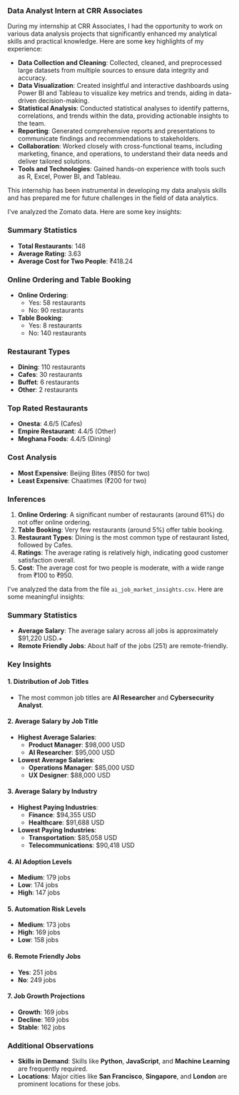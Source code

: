 ### Data Analyst Intern at CRR Associates

During my internship at CRR Associates, I had the opportunity to work on various data analysis projects that significantly enhanced my analytical skills and practical knowledge. Here are some key highlights of my experience:

- **Data Collection and Cleaning**: Collected, cleaned, and preprocessed large datasets from multiple sources to ensure data integrity and accuracy.
- **Data Visualization**: Created insightful and interactive dashboards using Power BI and Tableau to visualize key metrics and trends, aiding in data-driven decision-making.
- **Statistical Analysis**: Conducted statistical analyses to identify patterns, correlations, and trends within the data, providing actionable insights to the team.
- **Reporting**: Generated comprehensive reports and presentations to communicate findings and recommendations to stakeholders.
- **Collaboration**: Worked closely with cross-functional teams, including marketing, finance, and operations, to understand their data needs and deliver tailored solutions.
- **Tools and Technologies**: Gained hands-on experience with tools such as R, Excel, Power BI, and Tableau.

This internship has been instrumental in developing my data analysis skills and has prepared me for future challenges in the field of data analytics.



I've analyzed the Zomato data. Here are some key insights:

### Summary Statistics
- **Total Restaurants**: 148
- **Average Rating**: 3.63
- **Average Cost for Two People**: ₹418.24

### Online Ordering and Table Booking
- **Online Ordering**:
  - Yes: 58 restaurants
  - No: 90 restaurants
- **Table Booking**:
  - Yes: 8 restaurants
  - No: 140 restaurants

### Restaurant Types
- **Dining**: 110 restaurants
- **Cafes**: 30 restaurants
- **Buffet**: 6 restaurants
- **Other**: 2 restaurants

### Top Rated Restaurants
- **Onesta**: 4.6/5 (Cafes)
- **Empire Restaurant**: 4.4/5 (Other)
- **Meghana Foods**: 4.4/5 (Dining)

### Cost Analysis
- **Most Expensive**: Beijing Bites (₹850 for two)
- **Least Expensive**: Chaatimes (₹200 for two)

### Inferences
1. **Online Ordering**: A significant number of restaurants (around 61%) do not offer online ordering.
2. **Table Booking**: Very few restaurants (around 5%) offer table booking.
3. **Restaurant Types**: Dining is the most common type of restaurant listed, followed by Cafes.
4. **Ratings**: The average rating is relatively high, indicating good customer satisfaction overall.
5. **Cost**: The average cost for two people is moderate, with a wide range from ₹100 to ₹950.

I've analyzed the data from the file `ai_job_market_insights.csv`. Here are some meaningful insights:


### Summary Statistics
- **Average Salary**: The average salary across all jobs is approximately \$91,220 USD.+
- **Remote Friendly Jobs**: About half of the jobs (251) are remote-friendly.

### Key Insights

#### 1. Distribution of Job Titles
- The most common job titles are **AI Researcher** and **Cybersecurity Analyst**.

#### 2. Average Salary by Job Title
- **Highest Average Salaries**:
  - **Product Manager**: \$98,000 USD
  - **AI Researcher**: \$95,000 USD
- **Lowest Average Salaries**:
  - **Operations Manager**: \$85,000 USD
  - **UX Designer**: \$88,000 USD

#### 3. Average Salary by Industry
- **Highest Paying Industries**:
  - **Finance**: \$94,355 USD
  - **Healthcare**: \$91,688 USD
- **Lowest Paying Industries**:
  - **Transportation**: \$85,058 USD
  - **Telecommunications**: \$90,418 USD

#### 4. AI Adoption Levels
- **Medium**: 179 jobs
- **Low**: 174 jobs
- **High**: 147 jobs

#### 5. Automation Risk Levels
- **Medium**: 173 jobs
- **High**: 169 jobs
- **Low**: 158 jobs

#### 6. Remote Friendly Jobs
- **Yes**: 251 jobs
- **No**: 249 jobs
  
#### 7. Job Growth Projections
- **Growth**: 169 jobs
- **Decline**: 169 jobs
- **Stable**: 162 jobs

### Additional Observations
- **Skills in Demand**: Skills like **Python**, **JavaScript**, and **Machine Learning** are frequently required.
- **Locations**: Major cities like **San Francisco**, **Singapore**, and **London** are prominent locations for these jobs.


